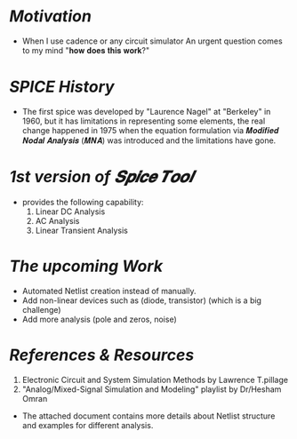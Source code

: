 # _**Motivation**_
* When I use cadence or any circuit simulator
An urgent question comes to my mind 
"𝐡𝐨𝐰 𝐝𝐨𝐞𝐬 𝐭𝐡𝐢𝐬 𝐰𝐨𝐫𝐤?"

# _**SPICE History**_
* The first spice was developed by "Laurence Nagel" at "Berkeley" in 1960, but it has limitations in representing some elements, the real change happened in 1975 when the equation formulation via 𝑴𝒐𝒅𝒊𝒇𝒊𝒆𝒅 𝑵𝒐𝒅𝒂𝒍 𝑨𝒏𝒂𝒍𝒚𝒔𝒊𝒔 (𝑴𝑵𝑨) was introduced and the limitations have gone.

# _**1st version of 𝑺𝒑𝒊𝒄𝒆 𝑻𝒐𝒐𝒍**_
* provides the following capability:
    1. Linear DC Analysis
    2. AC Analysis
    3. Linear Transient Analysis

# _**The upcoming Work**_
- Automated Netlist creation instead of manually.
- Add non-linear devices such as (diode, transistor) (which is a big challenge)
- Add more analysis (pole and zeros, noise)

# _**References & Resources**_ 
1. Electronic Circuit and System Simulation Methods by Lawrence T.pillage
2. "Analog/Mixed-Signal Simulation and Modeling" playlist by Dr/Hesham Omran

* The attached document contains more details about Netlist structure and examples for different analysis.